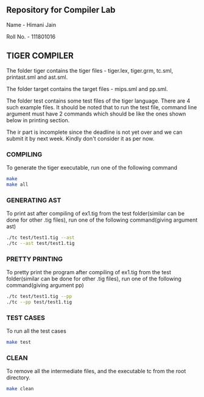 ## Repository for Compiler Lab 

Name - Himani Jain

Roll No. - 111801016

## TIGER COMPILER

The folder tiger contains the tiger files - tiger.lex, tiger.grm, tc.sml, printast.sml and ast.sml. 

The folder target contains the target files - mips.sml and pp.sml.

The folder test contains some test files of the tiger language. There are 4 such example files. It should be noted that to run the test file, command line argument must have 2 commands which should be like the ones shown below in printing section. 

The ir part is incomplete since the deadline is not yet over and we can submit it by next week. Kindly don't consider it as per now. 

### COMPILING

To generate the tiger executable, run one of the following command 
```bash
make 
make all
```

### GENERATING AST 

To print ast after compiling of ex1.tig from the test folder(similar can be done for other .tig files), run one of the following command(giving argument ast)
```bash
./tc test/test1.tig --ast
./tc --ast test/test1.tig 
```

### PRETTY PRINTING

To pretty print the program after compiling of ex1.tig from the test folder(similar can be done for other .tig files), run one of the following command(giving argument pp)
```bash
./tc test/test1.tig --pp
./tc --pp test/test1.tig
```

### TEST CASES

To run all the test cases
```bash
make test
```

### CLEAN

To remove all the intermediate files, and the executable tc from the root directory.
```bash
make clean
```




